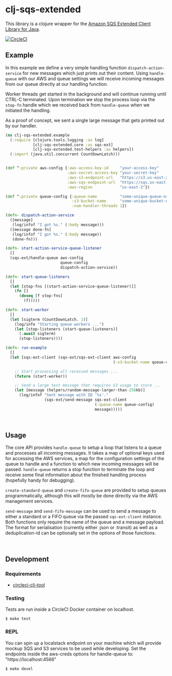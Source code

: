 # clj-sqs-extended

This library is a clojure wrapper for the [Amazon SQS Extended Client Library for Java](https://github.com/awslabs/amazon-sqs-java-extended-client-lib).

[![CircleCI](https://circleci.com/gh/Motiva-AI/clj-sqs-extended/tree/master.svg?style=svg)](https://circleci.com/gh/Motiva-AI/clj-sqs-extended/tree/master)

## Example

In this example we define a very simple handling function ```dispatch-action-service``` for new messages
which just prints out their content. Using ```handle-queue``` with our AWS and queue
settings we will receive incoming messages from our queue directly at our handling
function.

Worker threads get started in the background and will continue running until
CTRL-C terminated. Upon termination we stop the process loop via the ```stop-fn```
handle which we received back from ```handle-queue``` when we initiated the
handling.

As a proof of concept, we sent a single large message that gets printed out by
our handler.

```clj
(ns clj-sqs-extended.example
  (:require [clojure.tools.logging :as log]
            [clj-sqs-extended.core :as sqs-ext]
            [clj-sqs-extended.test-helpers :as helpers])
  (:import (java.util.concurrent CountDownLatch)))


(def ^:private aws-config {:aws-access-key-id     "your-access-key"
                           :aws-secret-access-key "your-secret-key"
                           :aws-s3-endpoint-url   "https://s3.us-east-2.amazonaws.com"
                           :aws-sqs-endpoint-url  "https://sqs.us-east-2.amazonaws.com"
                           :aws-region            "us-east-2"})

(def ^:private queue-config {:queue-name          "some-unique-queue-name-to-use"
                             :s3-bucket-name      "some-unique-bucket-name-to-use"
                             :num-handler-threads 1})

(defn- dispatch-action-service
  ([message]
   (log/infof "I got %s." (:body message)))
  ([message done-fn]
   (log/infof "I got %s." (:body message))
   (done-fn)))

(defn- start-action-service-queue-listener
  []
  (sqs-ext/handle-queue aws-config
                        queue-config
                        dispatch-action-service))

(defn- start-queue-listeners
  []
  (let [stop-fns [(start-action-service-queue-listener)]]
    (fn []
      (doseq [f stop-fns]
        (f)))))

(defn- start-worker
  []
  (let [sigterm (CountDownLatch. 1)]
    (log/info "Starting queue workers ...")
    (let [stop-listeners (start-queue-listeners)]
      (.await sigterm)
      (stop-listeners))))

(defn- run-example
  []
  (let [sqs-ext-client (sqs-ext/sqs-ext-client aws-config
                                               (:s3-bucket-name queue-config))]

    ;; Start processing all received messages ...
    (future (start-worker))

    ;; Send a large test message that requires S3 usage to store ...
    (let [message (helpers/random-message-larger-than-256kb)]
      (log/infof "Sent message with ID '%s'."
                 (sqs-ext/send-message sqs-ext-client
                                       (:queue-name queue-config)
                                       message)))))
```

<br/>

## Usage

The core API provides ```handle-queue``` to setup a loop that listens to a queue and
processes all incoming messages. It takes a map of optional keys used for accessing
the AWS services, a map for the configuration settings of the queue to handle and
a function to which new incoming messages will be passed. ```handle-queue``` returns
a stop function to terminate the loop and receive some final information about the
finished handling process (hopefully handy for debugging).

```create-standard-queue``` and ```create-fifo-queue``` are provided to setup
queues programmatically, although this will mostly be done directly via the
AWS management services.

```send-message``` and ```send-fifo-message``` can be used to send a message to
either a standard or a FIFO queue via the passed ```sqs-ext-client``` instance.
Both functions only require the name of the queue and a message payload. The format
for serialisation (currently either :json or :transit) as well as a
deduplication-id can be optionally set in the options of those functions.

<br/>

## Development

### Requirements

- [circleci-cli-tool](https://circleci.com/docs/2.0/local-cli/)

### Testing

Tests are run inside a CircleCI Docker container on localhost.

```
$ make test
```

### REPL

You can spin up a localstack endpoint on your machine which will provide
mockup SQS and S3 services to be used while developing. Set the endpoints
inside the aws-creds options for handle-queue to: "https://localhost:4566"

```
$ make devel
```

